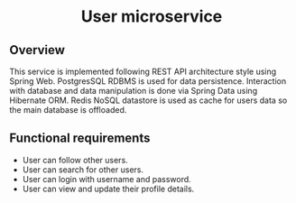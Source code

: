 <h1 style="text-align: center">User microservice </h1>

<h2>Overview</h2>
<p>This service is implemented following REST API architecture style using Spring Web.
PostgresSQL RDBMS is used for data persistence. Interaction with database and data manipulation is done via Spring Data using Hibernate ORM.
Redis NoSQL datastore is used as cache for users data so the main database is offloaded.
</p>

<h2>Functional requirements</h2>
<ul>
    <li>User can follow other users.</li>
    <li>User can search for other users.</li>
    <li>User can login with username and password.</li>
    <li>User can view and update their profile details.</li>
</ul>